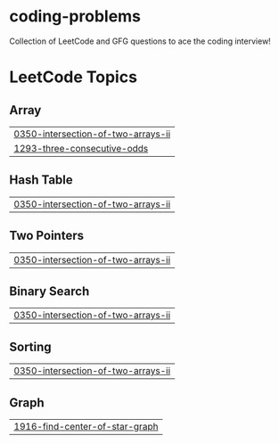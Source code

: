 # coding-problems
Collection of LeetCode and GFG questions to ace the coding interview!

<!---LeetCode Topics Start-->
# LeetCode Topics
## Array
|  |
| ------- |
| [0350-intersection-of-two-arrays-ii](https://github.com/Roshni-Wadhwani/coding-problems/tree/master/0350-intersection-of-two-arrays-ii) |
| [1293-three-consecutive-odds](https://github.com/Roshni-Wadhwani/coding-problems/tree/master/1293-three-consecutive-odds) |
## Hash Table
|  |
| ------- |
| [0350-intersection-of-two-arrays-ii](https://github.com/Roshni-Wadhwani/coding-problems/tree/master/0350-intersection-of-two-arrays-ii) |
## Two Pointers
|  |
| ------- |
| [0350-intersection-of-two-arrays-ii](https://github.com/Roshni-Wadhwani/coding-problems/tree/master/0350-intersection-of-two-arrays-ii) |
## Binary Search
|  |
| ------- |
| [0350-intersection-of-two-arrays-ii](https://github.com/Roshni-Wadhwani/coding-problems/tree/master/0350-intersection-of-two-arrays-ii) |
## Sorting
|  |
| ------- |
| [0350-intersection-of-two-arrays-ii](https://github.com/Roshni-Wadhwani/coding-problems/tree/master/0350-intersection-of-two-arrays-ii) |
## Graph
|  |
| ------- |
| [1916-find-center-of-star-graph](https://github.com/Roshni-Wadhwani/coding-problems/tree/master/1916-find-center-of-star-graph) |
<!---LeetCode Topics End-->